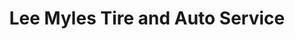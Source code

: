 ---
title: "Lee Myles Tire and Auto Service"
url: /allentown/lee-myles-tire-and-auto-service/
shop: car repair
---